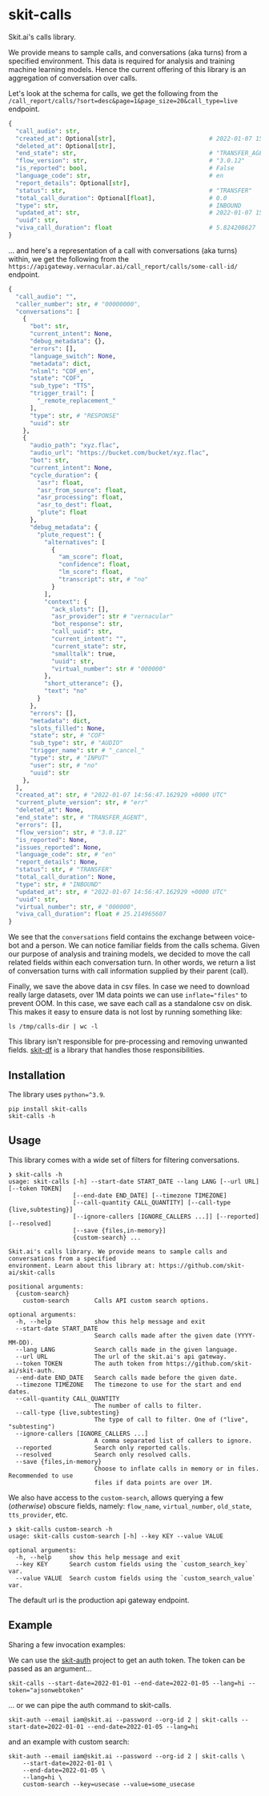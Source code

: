 # skit-calls

Skit.ai's calls library.

We provide means to sample calls, and conversations (aka turns) from a specified environment.
This data is required for analysis and training machine learning models. Hence the current offering
of this library is an aggregation of conversation over calls.

Let's look at the schema for calls, we get the following from the `/call_report/calls/?sort=desc&page=1&page_size=20&call_type=live` endpoint.

```python
{
  "call_audio": str,
  "created_at": Optional[str],                          # 2022-01-07 15:04:01.941288 +0000 UTC
  "deleted_at": Optional[str],
  "end_state": str,                                     # "TRANSFER_AGENT"
  "flow_version": str,                                  # "3.0.12"
  "is_reported": bool,                                  # False
  "language_code": str,                                 # en
  "report_details": Optional[str],
  "status": str,                                        # "TRANSFER"
  "total_call_duration": Optional[float],               # 0.0
  "type": str,                                          # INBOUND
  "updated_at": str,                                    # 2022-01-07 15:04:01.941288 +0000 UTC
  "uuid": str,
  "viva_call_duration": float                           # 5.824208627
}
```

... and here's a representation of a call with conversations (aka turns) within, we get the following from the `https://apigateway.vernacular.ai/call_report/calls/some-call-id/` endpoint.

```python
{
  "call_audio": "",
  "caller_number": str, # "00000000",
  "conversations": [
    {
      "bot": str,
      "current_intent": None,
      "debug_metadata": {},
      "errors": [],
      "language_switch": None,
      "metadata": dict,
      "nlsml": "COF_en",
      "state": "COF",
      "sub_type": "TTS",
      "trigger_trail": [
        "_remote_replacement_"
      ],
      "type": str, # "RESPONSE"
      "uuid": str
    },
    {
      "audio_path": "xyz.flac",
      "audio_url": "https://bucket.com/bucket/xyz.flac",
      "bot": str,
      "current_intent": None,
      "cycle_duration": {
        "asr": float,
        "asr_from_source": float,
        "asr_processing": float,
        "asr_to_dest": float,
        "plute": float
      },
      "debug_metadata": {
        "plute_request": {
          "alternatives": [
            {
              "am_score": float,
              "confidence": float,
              "lm_score": float,
              "transcript": str, # "no"
            }
          ],
          "context": {
            "ack_slots": [],
            "asr_provider": str # "vernacular"
            "bot_response": str,
            "call_uuid": str,
            "current_intent": "",
            "current_state": str,
            "smalltalk": true,
            "uuid": str,
            "virtual_number": str # "000000"
          },
          "short_utterance": {},
          "text": "no"
        }
      },
      "errors": [],
      "metadata": dict,
      "slots_filled": None,
      "state": str, # "COF"
      "sub_type": str, # "AUDIO"
      "trigger_name": str # "_cancel_"
      "type": str, # "INPUT"
      "user": str, # "no"
      "uuid": str
    },
  ],
  "created_at": str, # "2022-01-07 14:56:47.162929 +0000 UTC"
  "current_plute_version": str, # "err"
  "deleted_at": None,
  "end_state": str, # "TRANSFER_AGENT",
  "errors": [],
  "flow_version": str, # "3.0.12"
  "is_reported": None,
  "issues_reported": None,
  "language_code": str, # "en"
  "report_details": None,
  "status": str, # "TRANSFER"
  "total_call_duration": None,
  "type": str, # "INBOUND"
  "updated_at": str, # "2022-01-07 14:56:47.162929 +0000 UTC"
  "uuid": str,
  "virtual_number": str, # "000000",
  "viva_call_duration": float # 25.214965607
}
```

We see that the `conversations` field contains the exchange between voice-bot and a person. We can notice familiar fields from the calls schema. Given our purpose of analysis and training models, we decided to move the call related fields within each conversation turn. In other words, we return a list of conversation turns with call information supplied by their parent (call). 

Finally, we save the above data in csv files. In case we need to download really large datasets, over 1M data points we can use `inflate="files"` to prevent OOM.
In this case, we save each call as a standalone csv on disk. This makes it easy to ensure data is not lost by running something like:

```shell
ls /tmp/calls-dir | wc -l
```

This library isn't responsible for pre-processing and removing unwanted fields. [skit-df](https://github.com/skit-ai/skit-df) is a library that handles those responsibilities.

## Installation
The library uses `python=^3.9`.

```shell
pip install skit-calls
skit-calls -h
```

## Usage

This library comes with a wide set of filters for filtering conversations.

```
❯ skit-calls -h
usage: skit-calls [-h] --start-date START_DATE --lang LANG [--url URL] [--token TOKEN]
                  [--end-date END_DATE] [--timezone TIMEZONE]
                  [--call-quantity CALL_QUANTITY] [--call-type {live,subtesting}]
                  [--ignore-callers [IGNORE_CALLERS ...]] [--reported] [--resolved]
                  [--save {files,in-memory}]
                  {custom-search} ...

Skit.ai's calls library. We provide means to sample calls and conversations from a specified
environment. Learn about this library at: https://github.com/skit-ai/skit-calls

positional arguments:
  {custom-search}
    custom-search       Calls API custom search options.

optional arguments:
  -h, --help            show this help message and exit
  --start-date START_DATE
                        Search calls made after the given date (YYYY-MM-DD).
  --lang LANG           Search calls made in the given language.
  --url URL             The url of the skit.ai's api gateway.
  --token TOKEN         The auth token from https://github.com/skit-ai/skit-auth.
  --end-date END_DATE   Search calls made before the given date.
  --timezone TIMEZONE   The timezone to use for the start and end dates.
  --call-quantity CALL_QUANTITY
                        The number of calls to filter.
  --call-type {live,subtesting}
                        The type of call to filter. One of ("live", "subtesting")
  --ignore-callers [IGNORE_CALLERS ...]
                        A comma separated list of callers to ignore.
  --reported            Search only reported calls.
  --resolved            Search only resolved calls.
  --save {files,in-memory}
                        Choose to inflate calls in memory or in files. Recommended to use
                        files if data points are over 1M.
```

We also have access to the `custom-search`, allows querying a few (_otherwise_) obscure fields, namely: `flow_name`, `virtual_number`, `old_state`, `tts_provider`, etc.

```
❯ skit-calls custom-search -h
usage: skit-calls custom-search [-h] --key KEY --value VALUE

optional arguments:
  -h, --help     show this help message and exit
  --key KEY      Search custom fields using the `custom_search_key` var.
  --value VALUE  Search custom fields using the `custom_search_value` var.
```

The default url is the production api gateway endpoint.

## Example

Sharing a few invocation examples:

We can use the [skit-auth](https://github.com/skit-ai/skit-auth) project to get an auth token.
The token can be passed as an argument...

```shell
skit-calls --start-date=2022-01-01 --end-date=2022-01-05 --lang=hi --token="ajsonwebtoken"
```

... or we can pipe the auth command to skit-calls.

```shell
skit-auth --email iam@skit.ai --password --org-id 2 | skit-calls --start-date=2022-01-01 --end-date=2022-01-05 --lang=hi
```

and an example with custom search:

```shell
skit-auth --email iam@skit.ai --password --org-id 2 | skit-calls \
    --start-date=2022-01-01 \
    --end-date=2022-01-05 \
    --lang=hi \
    custom-search --key=usecase --value=some_usecase
```

